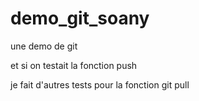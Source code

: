 # demo_git_soany
une demo de git

et si on testait la fonction push

je fait d'autres tests pour la fonction git pull
